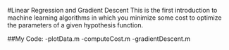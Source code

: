 #Linear Regression and Gradient Descent
This is the first introduction to machine learning algorithms in which you minimize some cost to optimize the parameters of a given hypothesis function.

##My Code:
-plotData.m
-computeCost.m
-gradientDescent.m